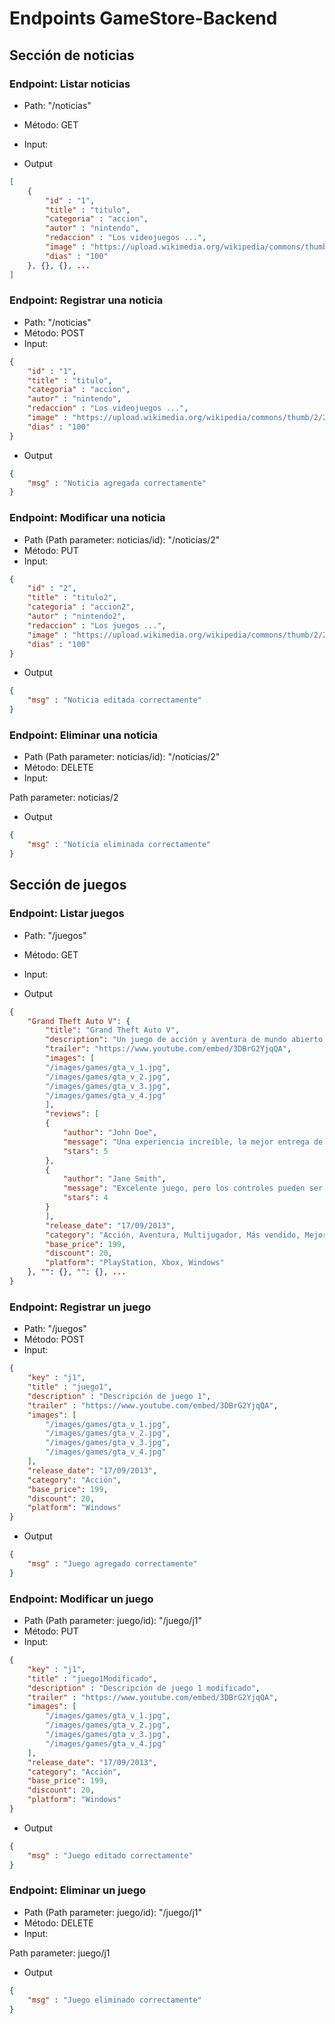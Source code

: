 # Endpoints GameStore-Backend

## Sección de noticias

### Endpoint: Listar noticias

- Path: "/noticias"
- Método: GET
- Input:

- Output

```json
[
    {
        "id" : "1",
        "title" : "titulo",
        "categoria" : "accion",
        "autor" : "nintendo",
        "redaccion" : "Los videojuegos ...",
        "image" : "https://upload.wikimedia.org/wikipedia/commons/thumb/2/2f/Google_2015_logo.svg/1200px-Google_2015_logo.svg.png",
        "dias" : "100"
    }, {}, {}, ...
]
```

### Endpoint: Registrar una noticia

- Path: "/noticias"
- Método: POST
- Input:

```json
{
    "id" : "1",
    "title" : "titulo",
    "categoria" : "accion",
    "autor" : "nintendo",
    "redaccion" : "Los videojuegos ...",
    "image" : "https://upload.wikimedia.org/wikipedia/commons/thumb/2/2f/Google_2015_logo.svg/1200px-Google_2015_logo.svg.png",
    "dias" : "100"
}
```

- Output

```json
{
    "msg" : "Noticia agregada correctamente"
}
```

### Endpoint: Modificar una noticia

- Path (Path parameter: noticias/id): "/noticias/2"
- Método: PUT
- Input:

```json
{
    "id" : "2",
    "title" : "titulo2",
    "categoria" : "accion2",
    "autor" : "nintendo2",
    "redaccion" : "Los juegos ...",
    "image" : "https://upload.wikimedia.org/wikipedia/commons/thumb/2/2f/Google_2015_logo.svg/1200px-Google_2015_logo.svg.png",
    "dias" : "100"
}
```

- Output

```json
{
    "msg" : "Noticia editada correctamente"
}
```

### Endpoint: Eliminar una noticia

- Path (Path parameter: noticias/id): "/noticias/2"
- Método: DELETE
- Input:

Path parameter: noticias/2

- Output

```json
{
    "msg" : "Noticia eliminada correctamente"
}
```

## Sección de juegos

### Endpoint: Listar juegos

- Path: "/juegos"
- Método: GET
- Input:

- Output

```json
{
    "Grand Theft Auto V": {
        "title": "Grand Theft Auto V",
        "description": "Un juego de acción y aventura de mundo abierto, donde puedes explorar una ciudad ficticia, cometer crímenes y vivir aventuras con diferentes personajes.",
        "trailer": "https://www.youtube.com/embed/3DBrG2YjqQA",
        "images": [
        "/images/games/gta_v_1.jpg",
        "/images/games/gta_v_2.jpg",
        "/images/games/gta_v_3.jpg",
        "/images/games/gta_v_4.jpg"
        ],
        "reviews": [
        {
            "author": "John Doe",
            "message": "Una experiencia increíble, la mejor entrega de la saga GTA.",
            "stars": 5
        },
        {
            "author": "Jane Smith",
            "message": "Excelente juego, pero los controles pueden ser mejorados.",
            "stars": 4
        }
        ],
        "release_date": "17/09/2013",
        "category": "Acción, Aventura, Multijugador, Más vendido, Mejor valorado",
        "base_price": 199,
        "discount": 20,
        "platform": "PlayStation, Xbox, Windows"
    }, "": {}, "": {}, ...
}
```

### Endpoint: Registrar un juego

- Path: "/juegos"
- Método: POST
- Input:

```json
{
    "key" : "j1",
    "title" : "juego1",
    "description" : "Descripción de juego 1",
    "trailer" : "https://www.youtube.com/embed/3DBrG2YjqQA",
    "images": [
        "/images/games/gta_v_1.jpg",
        "/images/games/gta_v_2.jpg",
        "/images/games/gta_v_3.jpg",
        "/images/games/gta_v_4.jpg"
    ],
    "release_date": "17/09/2013",
    "category": "Acción",
    "base_price": 199,
    "discount": 20,
    "platform": "Windows"
}
```

- Output

```json
{
    "msg" : "Juego agregado correctamente"
}
```

### Endpoint: Modificar un juego

- Path (Path parameter: juego/id): "/juego/j1"
- Método: PUT
- Input:

```json
{
    "key" : "j1",
    "title" : "juego1Modificado",
    "description" : "Descripción de juego 1 modificado",
    "trailer" : "https://www.youtube.com/embed/3DBrG2YjqQA",
    "images": [
        "/images/games/gta_v_1.jpg",
        "/images/games/gta_v_2.jpg",
        "/images/games/gta_v_3.jpg",
        "/images/games/gta_v_4.jpg"
    ],
    "release_date": "17/09/2013",
    "category": "Acción",
    "base_price": 199,
    "discount": 20,
    "platform": "Windows"
}
```

- Output

```json
{
    "msg" : "Juego editado correctamente"
}
```

### Endpoint: Eliminar un juego

- Path (Path parameter: juego/id): "/juego/j1"
- Método: DELETE
- Input:

Path parameter: juego/j1

- Output

```json
{
    "msg" : "Juego eliminado correctamente"
}
```